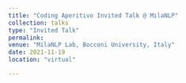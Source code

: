```yaml
---
title: "Coding Aperitivo Invited Talk @ MilaNLP"
collection: talks
type: "Invited Talk"
permalink: 
venue: "MilaNLP Lab, Bocconi University, Italy"
date: 2021-11-19
location: "virtual"

---
```


